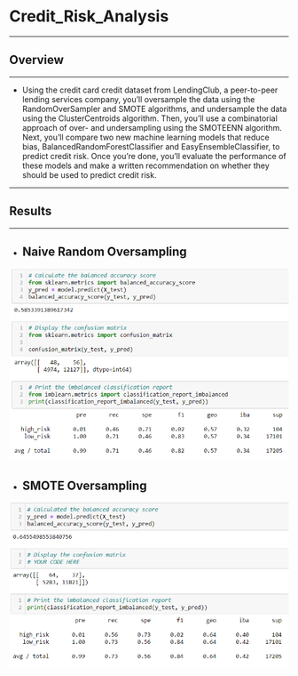 # Credit_Risk_Analysis

--------------------------------------

## **Overview**

--------------------------------------

- Using the credit card credit dataset from LendingClub, a peer-to-peer lending services company, you’ll oversample the data using the RandomOverSampler and SMOTE algorithms, and undersample the data using the ClusterCentroids algorithm. Then, you’ll use a combinatorial approach of over- and undersampling using the SMOTEENN algorithm. Next, you’ll compare two new machine learning models that reduce bias, BalancedRandomForestClassifier and EasyEnsembleClassifier, to predict credit risk. Once you’re done, you’ll evaluate the performance of these models and make a written recommendation on whether they should be used to predict credit risk.

--------------------------------------

## **Results**

--------------------------------------

- ## **Naive Random Oversampling**
![Naive%20Random%20Oversampling.PNG](https://github.com/Bionicbabes/Credit_Risk_Analysis/blob/main/Re/Naive%20Random%20Oversampling.PNG)


- ## **SMOTE Oversampling**
![SMOTE%20Oversampling.PNG](https://github.com/Bionicbabes/Credit_Risk_Analysis/blob/main/Re/SMOTE%20Oversampling.PNG)
